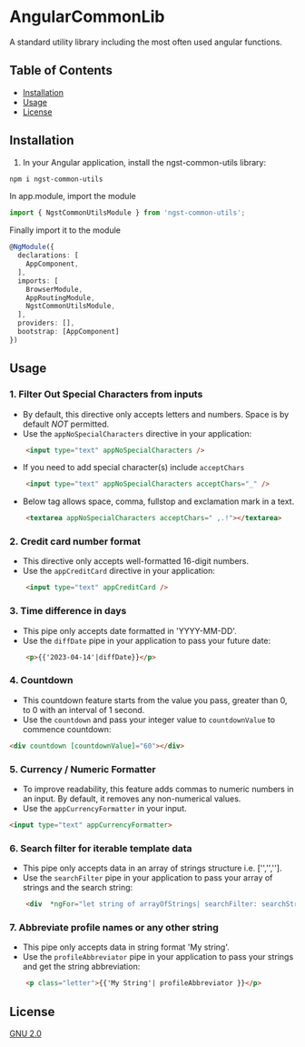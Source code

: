 # AngularCommonLib
A standard utility library including the most often used angular functions.

## Table of Contents

- [Installation](#Installation)
- [Usage](#Usage)
- [License](#License)


## Installation
1. In your Angular application, install the ngst-common-utils library:

```perl
npm i ngst-common-utils
```

In app.module, import the module
```typescript
import { NgstCommonUtilsModule } from 'ngst-common-utils';
```
Finally import it to the module
```typescript
@NgModule({
  declarations: [
    AppComponent,
  ],
  imports: [
    BrowserModule,
    AppRoutingModule,
    NgstCommonUtilsModule,
  ],
  providers: [],
  bootstrap: [AppComponent]
})
```

## Usage

### 1. Filter Out Special Characters from inputs
- By default, this directive only accepts letters and numbers. Space is by default *NOT* permitted.
- Use the `appNoSpecialCharacters` directive in your application:

```html
    <input type="text" appNoSpecialCharacters />
```

- If you need to add special character(s) include `acceptChars` 
```html
    <input type="text" appNoSpecialCharacters acceptChars="_" />
```

- Below tag allows space, comma, fullstop and exclamation mark in a text.
```html
    <textarea appNoSpecialCharacters acceptChars=" ,.!"></textarea>
```

### 2. Credit card number format
- This directive only accepts well-formatted 16-digit numbers.
- Use the `appCreditCard` directive in your application:

```html
    <input type="text" appCreditCard />
```
### 3. Time difference in days
- This pipe only accepts date formatted in 'YYYY-MM-DD'.
- Use the `diffDate` pipe in your application to pass your future date:
```html
    <p>{{'2023-04-14'|diffDate}}</p>
```

### 4. Countdown
- This countdown feature starts from the value you pass, greater than 0, to 0 with an interval of 1 second.
- Use the `countdown` and pass your integer value to `countdownValue` to commence countdown:
  
```html
<div countdown [countdownValue]="60"></div>
```

### 5. Currency / Numeric Formatter
- To improve readability, this feature adds commas to numeric numbers in an input. By default, it removes any non-numerical values.
- Use the `appCurrencyFormatter` in your input.
  
```html
<input type="text" appCurrencyFormatter>
```

### 6. Search filter for iterable template data
- This pipe only accepts data in an array of strings structure i.e. ['','',''].
- Use the `searchFilter` pipe in your application to pass your array of strings and the search string:
```html
    <div  *ngFor="let string of arrayOfStrings| searchFilter: searchString"></div>
```

### 7. Abbreviate profile names or any other string
- This pipe only accepts data in string format 'My string'.
- Use the `profileAbbreviator` pipe in your application to pass your strings and get the string abbreviation:
```html
    <p class="letter">{{'My String'| profileAbbreviator }}</p>
```

## License

[GNU 2.0](https://www.gnu.org/licenses/old-licenses/gpl-2.0.html)

